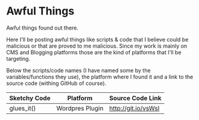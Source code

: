 # Awful Things
Awful things found out there.

Here I'll be posting awful things like scripts & code that I believe could be malicious or that are proved to me malicious. Since my work is mainly on CMS and Blogging platforms those are the kind of platforms that I'll be targeting.

Below the scripts/code names (I have named some by the variables/functions they use), the platform where I found it and a link to the source code (withing GitHub of course).

| Sketchy Code  | Platform         | Source Code Link    |
| ------------- | ---------------- | ------------------- |
| glues_it()    | Wordpres Plugin  | http://git.io/vsWsl |
